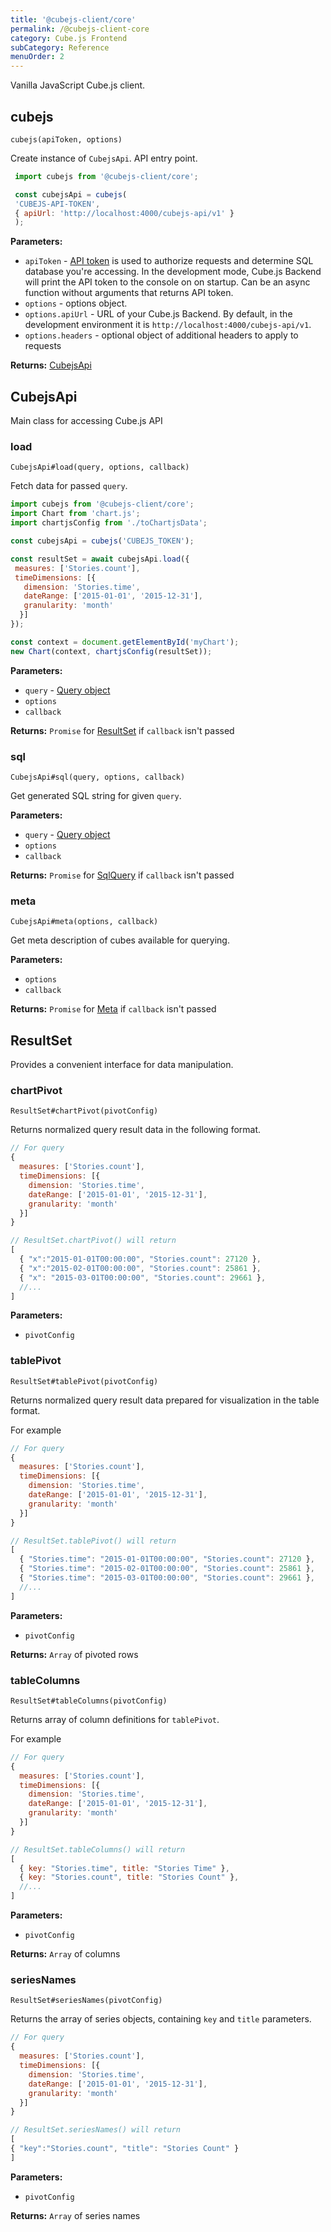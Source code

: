 ```yaml
---
title: '@cubejs-client/core'
permalink: /@cubejs-client-core
category: Cube.js Frontend
subCategory: Reference
menuOrder: 2
---
```


Vanilla JavaScript Cube.js client.

## cubejs

`cubejs(apiToken, options)`

Create instance of `CubejsApi`.
API entry point.

```javascript
 import cubejs from '@cubejs-client/core';

 const cubejsApi = cubejs(
 'CUBEJS-API-TOKEN',
 { apiUrl: 'http://localhost:4000/cubejs-api/v1' }
 );
 ```

**Parameters:**

- `apiToken` - [API token](security) is used to authorize requests and determine SQL database you're accessing.
In the development mode, Cube.js Backend will print the API token to the console on on startup.
Can be an async function without arguments that returns API token.
- `options` - options object.
- `options.apiUrl` - URL of your Cube.js Backend.
By default, in the development environment it is `http://localhost:4000/cubejs-api/v1`.
- `options.headers` - optional object of additional headers to apply to requests


**Returns:** [CubejsApi](#cubejs-api)

## CubejsApi

Main class for accessing Cube.js API

### load

`CubejsApi#load(query, options, callback)`

Fetch data for passed `query`.

```js
import cubejs from '@cubejs-client/core';
import Chart from 'chart.js';
import chartjsConfig from './toChartjsData';

const cubejsApi = cubejs('CUBEJS_TOKEN');

const resultSet = await cubejsApi.load({
 measures: ['Stories.count'],
 timeDimensions: [{
   dimension: 'Stories.time',
   dateRange: ['2015-01-01', '2015-12-31'],
   granularity: 'month'
  }]
});

const context = document.getElementById('myChart');
new Chart(context, chartjsConfig(resultSet));
```

**Parameters:**

- `query` - [Query object](query-format)
- `options`
- `callback`

**Returns:** `Promise` for [ResultSet](#result-set) if `callback` isn't passed

### sql

`CubejsApi#sql(query, options, callback)`

Get generated SQL string for given `query`.

**Parameters:**

- `query` - [Query object](query-format)
- `options`
- `callback`

**Returns:** `Promise` for [SqlQuery](#sql-query) if `callback` isn't passed

### meta

`CubejsApi#meta(options, callback)`

Get meta description of cubes available for querying.

**Parameters:**

- `options`
- `callback`

**Returns:** `Promise` for [Meta](#meta) if `callback` isn't passed

## ResultSet

Provides a convenient interface for data manipulation.

### chartPivot

`ResultSet#chartPivot(pivotConfig)`

Returns normalized query result data in the following format.

```js
// For query
{
  measures: ['Stories.count'],
  timeDimensions: [{
    dimension: 'Stories.time',
    dateRange: ['2015-01-01', '2015-12-31'],
    granularity: 'month'
  }]
}

// ResultSet.chartPivot() will return
[
  { "x":"2015-01-01T00:00:00", "Stories.count": 27120 },
  { "x":"2015-02-01T00:00:00", "Stories.count": 25861 },
  { "x": "2015-03-01T00:00:00", "Stories.count": 29661 },
  //...
]
```

**Parameters:**

- `pivotConfig`



### tablePivot

`ResultSet#tablePivot(pivotConfig)`

Returns normalized query result data prepared for visualization in the table format.

For example

```js
// For query
{
  measures: ['Stories.count'],
  timeDimensions: [{
    dimension: 'Stories.time',
    dateRange: ['2015-01-01', '2015-12-31'],
    granularity: 'month'
  }]
}

// ResultSet.tablePivot() will return
[
  { "Stories.time": "2015-01-01T00:00:00", "Stories.count": 27120 },
  { "Stories.time": "2015-02-01T00:00:00", "Stories.count": 25861 },
  { "Stories.time": "2015-03-01T00:00:00", "Stories.count": 29661 },
  //...
]
```

**Parameters:**

- `pivotConfig`

**Returns:** `Array` of pivoted rows

### tableColumns

`ResultSet#tableColumns(pivotConfig)`

Returns array of column definitions for `tablePivot`.

For example

```js
// For query
{
  measures: ['Stories.count'],
  timeDimensions: [{
    dimension: 'Stories.time',
    dateRange: ['2015-01-01', '2015-12-31'],
    granularity: 'month'
  }]
}

// ResultSet.tableColumns() will return
[
  { key: "Stories.time", title: "Stories Time" },
  { key: "Stories.count", title: "Stories Count" },
  //...
]
```

**Parameters:**

- `pivotConfig`

**Returns:** `Array` of columns

### seriesNames

`ResultSet#seriesNames(pivotConfig)`

Returns the array of series objects, containing `key` and `title` parameters.

```js
// For query
{
  measures: ['Stories.count'],
  timeDimensions: [{
    dimension: 'Stories.time',
    dateRange: ['2015-01-01', '2015-12-31'],
    granularity: 'month'
  }]
}

// ResultSet.seriesNames() will return
[
{ "key":"Stories.count", "title": "Stories Count" }
]
```

**Parameters:**

- `pivotConfig`

**Returns:** `Array` of series names

